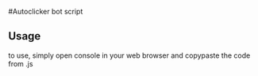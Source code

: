 #Autoclicker bot script

## Usage
to use, simply open console in your web browser and copypaste the code from .js
